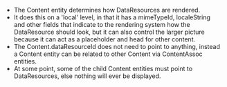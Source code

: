 - The Content entity determines how DataResources are rendered.
- It does this on a 'local' level, in that it has a mimeTypeId, localeString and other fields that indicate to the rendering system how the DataResource should look, but it can also control the larger picture because it can act as a placeholder and head for other content.
- The Content.dataResourceId does not need to point to anything, instead a Content entity can be related to other Content via ContentAssoc entities.
- At some point, some of the child Content entities must point to DataResources, else nothing will ever be displayed.